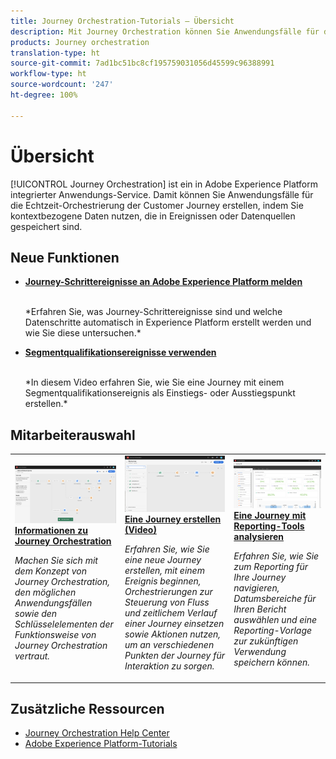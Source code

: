 ```yaml
---
title: Journey Orchestration-Tutorials – Übersicht
description: Mit Journey Orchestration können Sie Anwendungsfälle für die Echtzeit-Orchestrierung der Customer Journey erstellen, indem Sie kontextbezogene Daten nutzen, die in Ereignissen oder Datenquellen gespeichert sind.
products: Journey orchestration
translation-type: ht
source-git-commit: 7ad1bc51bc8cf195759031056d45599c96388991
workflow-type: ht
source-wordcount: '247'
ht-degree: 100%

---
```



# Übersicht

[!UICONTROL Journey Orchestration] ist ein in Adobe Experience Platform integrierter Anwendungs-Service. Damit können Sie Anwendungsfälle für die Echtzeit-Orchestrierung der Customer Journey erstellen, indem Sie kontextbezogene Daten nutzen, die in Ereignissen oder Datenquellen gespeichert sind.

## Neue Funktionen

* **[Journey-Schrittereignisse an Adobe Experience Platform melden](/help/reporting-step-events-to-adobe-experience-platform.md)**

   <br>
   *Erfahren Sie, was Journey-Schrittereignisse sind und welche Datenschritte automatisch in Experience Platform erstellt werden und wie Sie diese untersuchen.*
* **[Segmentqualifikationsereignisse verwenden](/help/using-segment-qualification-events.md)**

   <br>
   *In diesem Video erfahren Sie, wie Sie eine Journey mit einem Segmentqualifikationsereignis als Einstiegs- oder Ausstiegspunkt erstellen.*

## Mitarbeiterauswahl

<table>
<tr>
  <td>
    <a href="./understanding-journey-orchestration.md">
      <img alt="Informationen zu Journey Orchestration" src="./assets/journey-orchestration-example.png"/>
    </a>
    <div>
      <a href="./understanding-journey-orchestration.md">
    <strong>Informationen zu Journey Orchestration</strong>
    </a>
    </div>
    <p>
    <em>Machen Sie sich mit dem Konzept von Journey Orchestration, den möglichen Anwendungsfällen sowie den Schlüsselelementen der Funktionsweise von Journey Orchestration vertraut.</em>
    <p>
  </td>
  <td>
    <a href="./create-a-journey.md">
        <img alt="Eine Journey erstellen (Video)" src="./assets/journey34.png"/>
    </a>
    <div>
      <a href="./create-a-journey.md">
    <strong>Eine Journey erstellen (Video)</strong>
    </a>
    </div>
    <p>
    <em>Erfahren Sie, wie Sie eine neue Journey erstellen, mit einem Ereignis beginnen, Orchestrierungen zur Steuerung von Fluss und zeitlichem Verlauf einer Journey einsetzen sowie Aktionen nutzen, um an verschiedenen Punkten der Journey für Interaktion zu sorgen.</em>
    <p>
  </td>
  <td>
   <a href="./analyze-a-journey-via-reporting-tools.md">
      <img alt="Eine Journey mit Reporting-Tools analysieren" src="./assets/dynamic_report_journey_8.png" />
    </a>
    <div>
      <a href="./analyze-a-journey-via-reporting-tools.md">
    <strong>Eine Journey mit Reporting-Tools analysieren</strong>
    </a>
    </div>
    <p>
    <em>Erfahren Sie, wie Sie zum Reporting für Ihre Journey navigieren, Datumsbereiche für Ihren Bericht auswählen und eine Reporting-Vorlage zur zukünftigen Verwendung speichern können. </em>
    <p>
  </td>
</tr>
</table>

## Zusätzliche Ressourcen

* [Journey Orchestration Help Center](https://docs.adobe.com/content/help/de-DE/journeys/using/journey-orchestration-home.html)
* [Adobe Experience Platform-Tutorials](https://docs.adobe.com/content/help/en/platform-learn/tutorials/overview.html)

